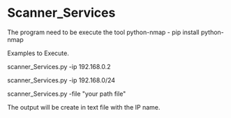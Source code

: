 # Scanner_Services
The program need to be execute the tool python-nmap - pip install python-nmap

Examples to Execute.

scanner_Services.py -ip 192.168.0.2

scanner_Services.py -ip 192.168.0/24

scanner_Services.py -file "your path file"

The output will be create in text file with the IP name.
